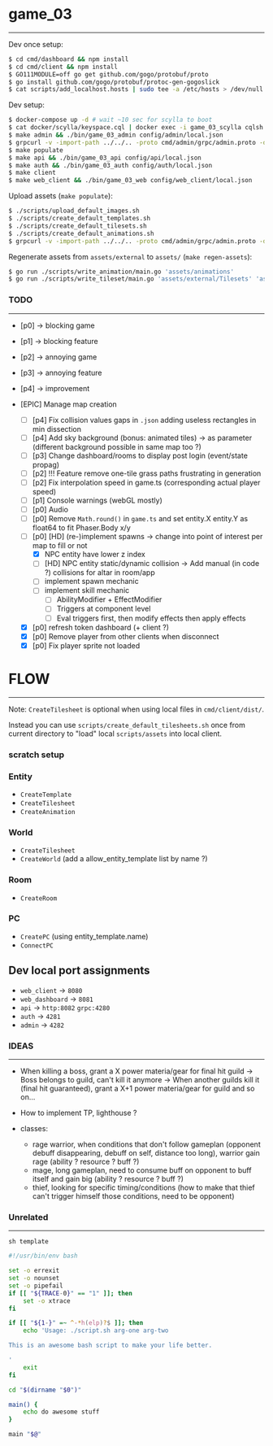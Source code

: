 # game_03
---

Dev once setup:

```sh
$ cd cmd/dashboard && npm install
$ cd cmd/client && npm install
$ GO111MODULE=off go get github.com/gogo/protobuf/proto
$ go install github.com/gogo/protobuf/protoc-gen-gogoslick
$ cat scripts/add_localhost.hosts | sudo tee -a /etc/hosts > /dev/null
```

Dev setup:

```sh
$ docker-compose up -d # wait ~10 sec for scylla to boot
$ cat docker/scylla/keyspace.cql | docker exec -i game_03_scylla cqlsh
$ make admin && ./bin/game_03_admin config/admin/local.json
$ grpcurl -v -import-path ../../.. -proto cmd/admin/grpc/admin.proto -d '"cql"' -plaintext localhost:4282 grpc.Admin/MigrateUp
$ make populate
$ make api && ./bin/game_03_api config/api/local.json
$ make auth && ./bin/game_03_auth config/auth/local.json
$ make client
$ make web_client && ./bin/game_03_web config/web_client/local.json
```

Upload assets (`make populate`):

```sh
$ ./scripts/upload_default_images.sh
$ ./scripts/create_default_templates.sh
$ ./scripts/create_default_tilesets.sh
$ ./scripts/create_default_animations.sh
$ grpcurl -v -import-path ../../.. -proto cmd/admin/grpc/admin.proto -d '' -plaintext localhost:4282 grpc.Admin/CreateWorld
```

Regenerate assets from `assets/external` to `assets/` (`make regen-assets`):

```sh
$ go run ./scripts/write_animation/main.go 'assets/animations'
$ go run ./scripts/write_tileset/main.go 'assets/external/Tilesets' 'assets/tilesets'
```

### TODO
---

- [p0] -> blocking game
- [p1] -> blocking feature
- [p2] -> annoying game
- [p3] -> annoying feature
- [p4] -> improvement

- [EPIC] Manage map creation
  + [ ] [p4] Fix collision values gaps in `.json` adding useless rectangles in min dissection
  + [ ] [p4] Add sky background (bonus: animated tiles) -> as parameter (different background possible in same map too ?)
  + [ ] [p3] Change dashboard/rooms to display post login (event/state propag)
  + [ ] [p2] !!! Feature remove one-tile grass paths frustrating in generation
  + [ ] [p2] Fix interpolation speed in game.ts (corresponding actual player speed)
  + [ ] [p1] Console warnings (webGL mostly)
  + [ ] [p0] Audio
  + [ ] [p0] Remove `Math.round()` in `game.ts` and set entity.X entity.Y as float64 to fit Phaser.Body x/y
  + [ ] [p0] [HD] (re-)implement spawns -> change into point of interest per map to fill or not
    + [x] NPC entity have lower z index
    + [ ] [HD] NPC entity static/dynamic collision -> Add manual (in code ?) collisions for altar in room/app
    + [ ] implement spawn mechanic
	+ [ ] implement skill mechanic
	  + [ ] AbilityModifier + EffectModifier
	  + [ ] Triggers at component level
	  + [ ] Eval triggers first, then modify effects then apply effects
  + [x] [p0] refresh token dashboard (+ client ?)
  + [x] [p0] Remove player from other clients when disconnect
  + [x] [p0] Fix player sprite not loaded

# FLOW
---

Note: `CreateTilesheet` is optional when using local files in `cmd/client/dist/`.

Instead you can use `scripts/create_default_tilesheets.sh` once from current directory to "load" local `scripts/assets` into local client.

### scratch setup

### Entity

- `CreateTemplate`
- `CreateTilesheet`
- `CreateAnimation`

### World

- `CreateTilesheet`
- `CreateWorld` (add a allow_entity_template list by name ?)

### Room

- `CreateRoom`

### PC

- `CreatePC` (using entity_template.name)
- `ConnectPC`


## Dev local port assignments

- `web_client` -> `8080`
- `web_dashboard` -> `8081`
- `api` -> `http:8082` `grpc:4280`
- `auth` -> `4281`
- `admin` -> `4282`


### IDEAS
---
- When killing a boss, grant a X power materia/gear for final hit guild -> Boss belongs to guild, can't kill it anymore -> When another guilds kill it (final hit guaranteed), grant a X+1 power materia/gear for guild and so on...
- How to implement TP, lighthouse ?

- classes:
  + rage warrior, when conditions that don't follow gameplan (opponent debuff disappearing, debuff on self, distance too long), warrior gain rage (ability ? resource ? buff ?)
  + mage, long gameplan, need to consume buff on opponent to buff itself and gain big (ability ? resource ? buff ?)
  + thief, looking for specific timing/conditions (how to make that thief can't trigger himself those conditions, need to be opponent)

### Unrelated
---

`sh template`

```sh
#!/usr/bin/env bash

set -o errexit
set -o nounset
set -o pipefail
if [[ "${TRACE-0}" == "1" ]]; then
    set -o xtrace
fi

if [[ "${1-}" =~ ^-*h(elp)?$ ]]; then
    echo 'Usage: ./script.sh arg-one arg-two

This is an awesome bash script to make your life better.

'
    exit
fi

cd "$(dirname "$0")"

main() {
    echo do awesome stuff
}

main "$@"
```
